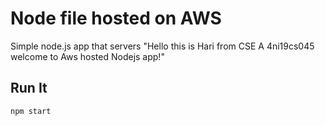 # Node file hosted on AWS

Simple node.js app that servers "Hello this is Hari from CSE A 4ni19cs045 welcome to Aws hosted  Nodejs app!"

## Run It

`npm start`
